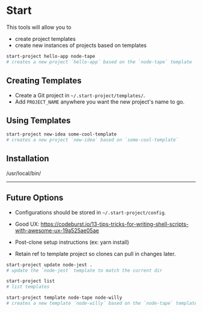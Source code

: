 # Start

This tools will allow you to

* create project templates
* create new instances of projects based on templates

```sh
start-project hello-app node-tape
# creates a new project `hello-app` based on the `node-tape` template
```




## Creating Templates

* Create a Git project in `~/.start-project/templates/`.
* Add `PROJECT_NAME` anywhere you want the new project's name to go.



## Using Templates

```sh
start-project new-idea some-cool-template
# creates a new project `new-idea` based on `some-cool-template`
```


## Installation


/usr/local/bin/




---

## Future Options

* Configurations should be stored in `~/.start-project/config`.

* Good UX: https://codeburst.io/13-tips-tricks-for-writing-shell-scripts-with-awesome-ux-19a525ae05ae

* Post-clone setup instructions (ex: yarn install)

* Retain ref to template project so clones can pull in changes later.


```sh
start-project update node-jest .
# update the `node-jest` template to match the current dir
```

```sh
start-project list
# list templates
```

```sh
start-project template node-tape node-willy
# creates a new template `node-willy` based on the `node-tape` template
```
